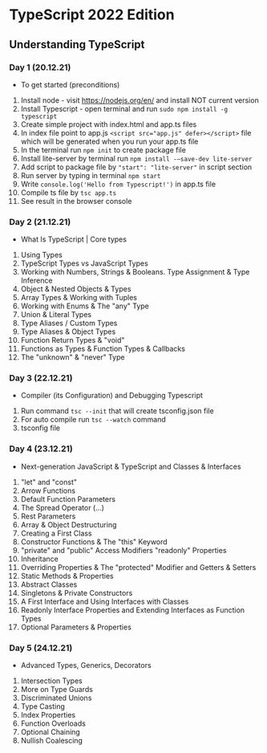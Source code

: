 # TypeScript 2022 Edition
## Understanding TypeScript
### Day 1 (20.12.21) 
- To get started (preconditions)
1. Install node - visit https://nodejs.org/en/ and install NOT current version
2. Install Typescript - open terminal and run `sudo npm install -g typescript`
3. Create simple project with index.html and app.ts files
4. In index file point to app.js `<script src="app.js" defer></script>` file which will be generated when you run your app.ts file
5. In the terminal run `npm init` to create package file
6. Install lite-server by terminal run `npm install -—save-dev lite-server`
7. Add script to package file by `"start": "lite-server"` in script section
8. Run server by typing in terminal `npm start`
9. Write `console.log('Hello from Typescript!')` in app.ts file
10. Compile ts file by `tsc app.ts`
11. See result in the browser console

### Day 2 (21.12.21)
- What Is TypeScript | Core types
1. Using Types 
2. TypeScript Types vs JavaScript Types 
3. Working with Numbers, Strings & Booleans. Type Assignment & Type Inference
4. Object & Nested Objects & Types
5. Array Types & Working with Tuples
6. Working with Enums & The "any" Type
7. Union & Literal Types
8. Type Aliases / Custom Types
9. Type Aliases & Object Types
10. Function Return Types & "void"
11. Functions as Types & Function Types & Callbacks
12. The "unknown" & "never" Type

### Day 3 (22.12.21)
- Compiler (its Configuration) and Debugging Typescript
1. Run command `tsc --init` that will create tsconfig.json file
2. For auto compile run `tsc --watch` command
3. tsconfig file

### Day 4 (23.12.21)
- Next-generation JavaScript & TypeScript and Classes & Interfaces
1. "let" and "const" 
2. Arrow Functions
3. Default Function Parameters
4. The Spread Operator (...)
5. Rest Parameters
6. Array & Object Destructuring 
7. Creating a First Class 
8. Constructor Functions & The "this" Keyword
9. "private" and "public" Access Modifiers "readonly" Properties 
10. Inheritance 
11. Overriding Properties & The "protected" Modifier and Getters & Setters 
12. Static Methods & Properties 
13. Abstract Classes 
14. Singletons & Private Constructors 
15. A First Interface and Using Interfaces with Classes 
16. Readonly Interface Properties and Extending Interfaces as Function Types 
17. Optional Parameters & Properties

### Day 5 (24.12.21)
- Advanced Types, Generics, Decorators
1. Intersection Types
2. More on Type Guards 
3. Discriminated Unions 
4. Type Casting 
5. Index Properties 
6. Function Overloads 
7. Optional Chaining 
8. Nullish Coalescing
   